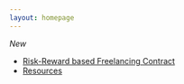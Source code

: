 ```yaml
---
layout: homepage
---
```



*New*

* [Risk-Reward based Freelancing Contract](/publications/freelancing-contract)
* [Resources](/resources)
